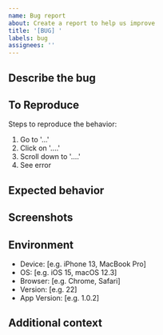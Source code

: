 ```yaml
---
name: Bug report
about: Create a report to help us improve
title: '[BUG] '
labels: bug
assignees: ''
---
```


## Describe the bug
<!-- A clear and concise description of what the bug is -->

## To Reproduce
Steps to reproduce the behavior:
1. Go to '...'
2. Click on '....'
3. Scroll down to '....'
4. See error

## Expected behavior
<!-- A clear and concise description of what you expected to happen -->

## Screenshots
<!-- If applicable, add screenshots to help explain your problem -->

## Environment
 - Device: [e.g. iPhone 13, MacBook Pro]
 - OS: [e.g. iOS 15, macOS 12.3]
 - Browser: [e.g. Chrome, Safari]
 - Version: [e.g. 22]
 - App Version: [e.g. 1.0.2]

## Additional context
<!-- Add any other context about the problem here -->